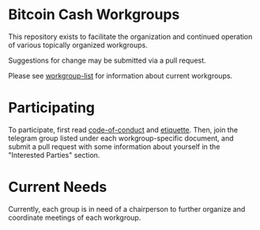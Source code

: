 # Bitcoin Cash Workgroups

This repository exists to facilitate the organization and continued operation
of various topically organized workgroups.  

Suggestions for change may be submitted via a pull request.

Please see [workgroup-list](workgroup-list.md) for information about current workgroups.

# Participating

To participate, first read [code-of-conduct](code-of-conduct.md) and [etiquette](etiquette.md). Then, join the telegram group listed under each workgroup-specific
document, and submit a pull request with some information about yourself in
the "Interested Parties" section.

# Current Needs

Currently, each group is in need of a chairperson to further organize and
coordinate meetings of each workgroup.
